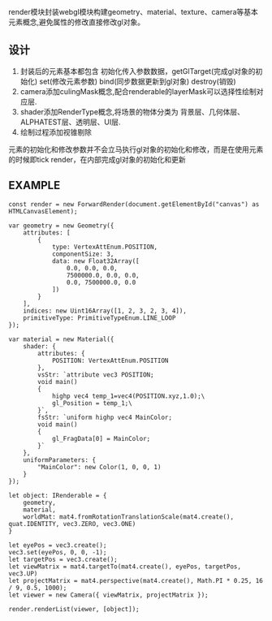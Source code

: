 
render模块封装webgl模块构建geometry、material、texture、camera等基本元素概念,避免属性的修改直接修改gl对象。

## 设计
1. 封装后的元素基本都包含 初始化传入参数数据，getGlTarget(完成gl对象的初始化) set(修改元素参数) bind(同步数据更新到gl对象) destroy(销毁)
2. camera添加culingMask概念,配合renderable的layerMask可以选择性绘制对应层.
3. shader添加RenderType概念,将场景的物体分类为 背景层、几何体层、ALPHATEST层、透明层、UI层.
4. 绘制过程添加视锥剔除

元素的初始化和修改参数并不会立马执行gl对象的初始化和修改，而是在使用元素的时候即tick render，在内部完成gl对象的初始化和更新

## EXAMPLE
```
const render = new ForwardRender(document.getElementById("canvas") as HTMLCanvasElement);

var geometry = new Geometry({
    attributes: [
        {
            type: VertexAttEnum.POSITION,
            componentSize: 3,
            data: new Float32Array([
                0.0, 0.0, 0.0,
                7500000.0, 0.0, 0.0,
                0.0, 7500000.0, 0.0
            ])
        }
    ],
    indices: new Uint16Array([1, 2, 3, 2, 3, 4]),
    primitiveType: PrimitiveTypeEnum.LINE_LOOP
});

var material = new Material({
    shader: {
        attributes: {
            POSITION: VertexAttEnum.POSITION
        },
        vsStr: `attribute vec3 POSITION;
        void main()
        {
            highp vec4 temp_1=vec4(POSITION.xyz,1.0);\
            gl_Position = temp_1;\
        }`,
        fsStr: `uniform highp vec4 MainColor;
        void main()
        {
            gl_FragData[0] = MainColor;
        }`
    },
    uniformParameters: {
        "MainColor": new Color(1, 0, 0, 1)
    }
});

let object: IRenderable = {
    geometry,
    material,
    worldMat: mat4.fromRotationTranslationScale(mat4.create(), quat.IDENTITY, vec3.ZERO, vec3.ONE)
}

let eyePos = vec3.create();
vec3.set(eyePos, 0, 0, -1);
let targetPos = vec3.create();
let viewMatrix = mat4.targetTo(mat4.create(), eyePos, targetPos, vec3.UP)
let projectMatrix = mat4.perspective(mat4.create(), Math.PI * 0.25, 16 / 9, 0.5, 1000);
let viewer = new Camera({ viewMatrix, projectMatrix });

render.renderList(viewer, [object]);
```